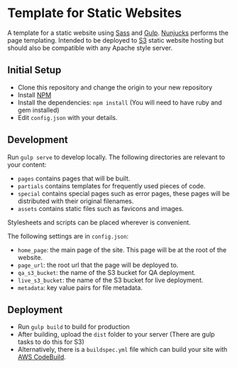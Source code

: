 # Template for Static Websites
A template for a static website using [Sass](http://sass-lang.com/) and
[Gulp](gulpjs.com). [Nunjucks](https://mozilla.github.io/nunjucks/) performs the page templating.
Intended to be deployed to [S3](https://aws.amazon.com/s3/) static website hosting but should 
also be compatible with any Apache style server.

## Initial Setup
- Clone this repository and change the origin to your new repository
- Install [NPM](https://www.npmjs.com/)
- Install the dependencies: `npm install` (You will need to have ruby and gem installed)
- Edit `config.json` with your details.

## Development
Run `gulp serve` to develop locally. The following directories are relevant to your content:

- `pages` contains pages that will be built.
- `partials` contains templates for frequently used pieces of code.
- `special` contains special pages such as error pages, these pages will be distributed with their
original filenames.
- `assets` contains static files such as favicons and images.

Stylesheets and scripts can be placed wherever is convenient.

The following settings are in `config.json`:

- `home_page`: the main page of the site. This page will be at the root of the website.
- `page_url`: the root url that the page will be deployed to.
- `qa_s3_bucket`: the name of the S3 bucket for QA deployment.
- `live_s3_bucket`: the name of the S3 bucket for live deployment.
- `metadata`: key value pairs for file metadata.

## Deployment
- Run `gulp build` to build for production
- After building, upload the `dist` folder to your server (There are gulp tasks to do this
for S3)
- Alternatively, there is a `buildspec.yml` file which can build your site with
[AWS CodeBuild](https://aws.amazon.com/codebuild/).
